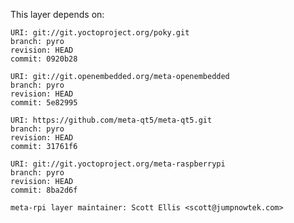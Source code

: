 This layer depends on:

    URI: git://git.yoctoproject.org/poky.git
    branch: pyro
    revision: HEAD
    commit: 0920b28

    URI: git://git.openembedded.org/meta-openembedded
    branch: pyro
    revision: HEAD
    commit: 5e82995

    URI: https://github.com/meta-qt5/meta-qt5.git
    branch: pyro
    revision: HEAD
    commit: 31761f6

    URI: git://git.yoctoproject.org/meta-raspberrypi 
    branch: pyro
    revision: HEAD
    commit: 8ba2d6f

    meta-rpi layer maintainer: Scott Ellis <scott@jumpnowtek.com>
